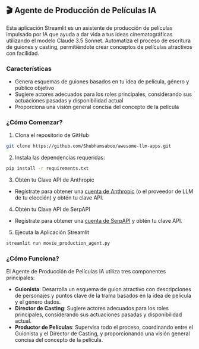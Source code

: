 ## 🎬 Agente de Producción de Películas IA
Esta aplicación Streamlit es un asistente de producción de películas impulsado por IA que ayuda a dar vida a tus ideas cinematográficas utilizando el modelo Claude 3.5 Sonnet. Automatiza el proceso de escritura de guiones y casting, permitiéndote crear conceptos de películas atractivos con facilidad.

### Características
- Genera esquemas de guiones basados en tu idea de película, género y público objetivo
- Sugiere actores adecuados para los roles principales, considerando sus actuaciones pasadas y disponibilidad actual
- Proporciona una visión general concisa del concepto de la película

### ¿Cómo Comenzar?

1. Clona el repositorio de GitHub

```bash
git clone https://github.com/Shubhamsaboo/awesome-llm-apps.git
```
2. Instala las dependencias requeridas:

```bash
pip install -r requirements.txt
```
3. Obtén tu Clave API de Anthropic

- Regístrate para obtener una [cuenta de Anthropic](https://console.anthropic.com) (o el proveedor de LLM de tu elección) y obtén tu clave API.

4. Obtén tu Clave API de SerpAPI

- Regístrate para obtener una [cuenta de SerpAPI](https://serpapi.com/) y obtén tu clave API.

5. Ejecuta la Aplicación Streamlit
```bash
streamlit run movie_production_agent.py
```

### ¿Cómo Funciona?

El Agente de Producción de Películas IA utiliza tres componentes principales:
- **Guionista**: Desarrolla un esquema de guion atractivo con descripciones de personajes y puntos clave de la trama basados en la idea de película y el género dados.
- **Director de Casting**: Sugiere actores adecuados para los roles principales, considerando sus actuaciones pasadas y disponibilidad actual.
- **Productor de Películas**: Supervisa todo el proceso, coordinando entre el Guionista y el Director de Casting, y proporcionando una visión general concisa del concepto de la película.